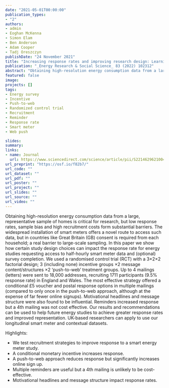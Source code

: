 ```yaml
---
date: "2021-05-01T00:00:00"
publication_types:
- "2"
authors:
- admin
- Eoghan McKenna
- Simon Elam
- Ben Anderson
- Adam Cooper
- Tadj Oreszczyn
publishDate: "24 November 2021"
title: "Increasing response rates and improving research design: Learnings from the Smart Energy Research Lab in the United Kingdom"
publication: "_Energy Research & Social Science_ 83 (2022) 102312"
abstract: "Obtaining high-resolution energy consumption data from a large, representative sample of homes is critical for research, but low response rates, sample bias and high recruitment costs form substantial barriers. The widespread installation of smart meters offers a novel route to access such data, but in countries like Great Britain (GB) consent is required from each household; a real barrier to large-scale sampling. In this paper we show how certain study design choices can impact the response rate for energy studies requesting access to half-hourly smart meter data and (optional) survey completion. We used a randomised control trial (RCT) with a 3×2×2 factorial design; 3 (including none) incentive groups ×2 message content/structures ×2 ‘push-to-web’ treatment groups. Up to 4 mailings (letters) were sent to 18,000 addresses, recruiting 1711 participants (9.5% response rate) in England and Wales. The most effective strategy offered a conditional £5 voucher and postal response options in multiple mailings (compared to only once in the push-to-web approach, although at the expense of far fewer online signups). Motivational headlines and message structure were also found to be influential. Reminders increased response but a 4th mailing was not cost effective. Our results and recommendations can be used to help future energy studies to achieve greater response rates and improved representation. UK-based researchers can apply to use our longitudinal smart meter and contextual datasets."
featured: false
image: 
projects: []
tags: 
- Energy survey
- Incentive
- Push-to-web
- Randomized control trial
- Recruitment
- Reminder
- Response rate
- Smart meter
- Web push

slides: 
summary: 
links:
- name: Journal
  url: https://www.sciencedirect.com/science/article/pii/S2214629621004047?via%3Dihub
url_preprint: "https://osf.io/f82b7/"
url_code: ""
url_dataset: ""
url_pdf: ""
url_poster: ""
url_project: ""
url_slides: ""
url_source: ""
url_video: ""
---
```


Obtaining high-resolution energy consumption data from a large, representative sample of homes is critical for research, but low response rates, sample bias and high recruitment costs form substantial barriers. The widespread installation of smart meters offers a novel route to access such data, but in countries like Great Britain (GB) consent is required from each household; a real barrier to large-scale sampling. In this paper we show how certain study design choices can impact the response rate for energy studies requesting access to half-hourly smart meter data and (optional) survey completion. We used a randomised control trial (RCT) with a 3×2×2 factorial design; 3 (including none) incentive groups ×2 message content/structures ×2 ‘push-to-web’ treatment groups. Up to 4 mailings (letters) were sent to 18,000 addresses, recruiting 1711 participants (9.5% response rate) in England and Wales. The most effective strategy offered a conditional £5 voucher and postal response options in multiple mailings (compared to only once in the push-to-web approach, although at the expense of far fewer online signups). Motivational headlines and message structure were also found to be influential. Reminders increased response but a 4th mailing was not cost effective. Our results and recommendations can be used to help future energy studies to achieve greater response rates and improved representation. UK-based researchers can apply to use our longitudinal smart meter and contextual datasets.

Highlights:
- We test recruitment strategies to improve response to a smart energy meter study.
- A conditional monetary incentive increases response.
- A push-to-web approach reduces response but significantly increases online sign up.
- Multiple reminders are useful but a 4th mailing is unlikely to be cost-effective.
- Motivational headlines and message structure impact response rates.